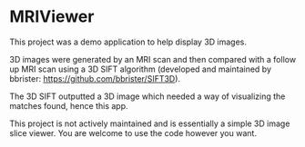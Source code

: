 # MRIViewer

This project was a demo application to help display 3D images.  

3D images were generated by an MRI scan and then compared with a follow up MRI scan using
a 3D SIFT algorithm (developed and maintained by bbrister: https://github.com/bbrister/SIFT3D).

The 3D SIFT outputted a 3D image which needed a way of visualizing the matches found, hence this app.

This project is not actively maintained and is essentially a simple 3D image slice viewer. You are welcome
to use the code however you want.
